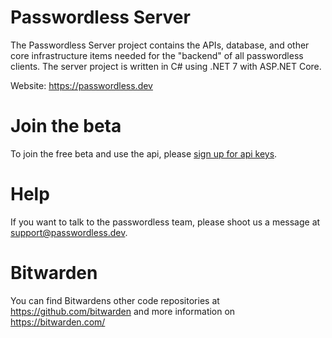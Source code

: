 # Passwordless Server

The Passwordless Server project contains the APIs, database, and other core infrastructure items needed for the "backend" of all passwordless clients.
The server project is written in C# using .NET 7 with ASP.NET Core.

Website: https://passwordless.dev

# Join the beta

To join the free beta and use the api, please [sign up for api keys](https://www.passwordless.dev/create-tenant/).

# Help

If you want to talk to the passwordless team, please shoot us a message at support@passwordless.dev.

# Bitwarden

You can find Bitwardens other code repositories at https://github.com/bitwarden and more information on https://bitwarden.com/
